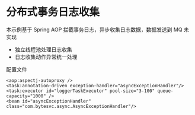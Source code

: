 # 分布式事务日志收集

本示例基于 Spring AOP 拦截事务日志，异步收集日志数据，数据发送到 MQ 未实现

* 独立线程池处理日志收集
* 日志收集动作异常统一处理

配置文件
    
	<aop:aspectj-autoproxy />
	<task:annotation-driven exception-handler="asyncExceptionHandler"/>
	<task:executor id="loggerTaskExecutor" pool-size="3-100" queue-capacity="1000" />
	<bean id="asyncExceptionHandler" class="com.bytesvc.async.AsyncExceptionHandler"/>
	
